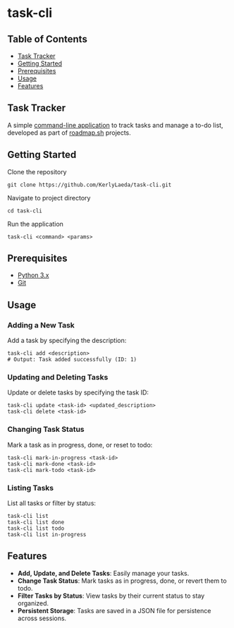 # task-cli

## Table of Contents
- [Task Tracker](#task-tracker)
- [Getting Started](#getting-started)
- [Prerequisites](#prerequisites)
- [Usage](#usage)
- [Features](#features)

## Task Tracker

A simple [command-line application](https://roadmap.sh/projects/task-tracker) to track tasks and manage a to-do list, developed as part of [roadmap.sh](https://roadmap.sh/) projects.


## Getting Started
Clone the repository

    git clone https://github.com/KerlyLaeda/task-cli.git
Navigate to project directory

    cd task-cli
Run the application

    task-cli <command> <params>

## Prerequisites
- [Python 3.x](https://www.python.org/downloads/)
- [Git](https://git-scm.com/downloads)

## Usage
### Adding a New Task
Add a task by specifying the description:
    
    task-cli add <description>
    # Output: Task added successfully (ID: 1)

### Updating and Deleting Tasks
Update or delete tasks by specifying the task ID:

    task-cli update <task-id> <updated_description>
    task-cli delete <task-id>

### Changing Task Status
Mark a task as in progress, done, or reset to todo:

    task-cli mark-in-progress <task-id>
    task-cli mark-done <task-id>
    task-cli mark-todo <task-id>

### Listing Tasks
List all tasks or filter by status:

    task-cli list
    task-cli list done
    task-cli list todo
    task-cli list in-progress

## Features
- **Add, Update, and Delete Tasks**: Easily manage your tasks.
- **Change Task Status**: Mark tasks as in progress, done, or revert them to todo.
- **Filter Tasks by Status**: View tasks by their current status to stay organized.
- **Persistent Storage**: Tasks are saved in a JSON file for persistence across sessions.
